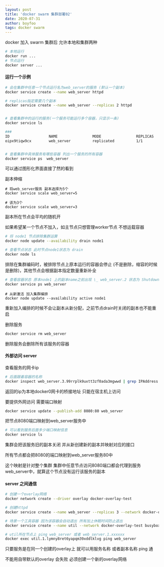 ```yaml
---
layout: post
title: 'docker swarm 集群部署02'
date: 2020-07-31
author: boyfoo
tags: docker swarm
---
```


docker 加入 swarm 集群后 允许本地和集群两种
```bash
# 本地运行
docker run ...
# 节点运行
docker server ...
```

#### 运行一个示例

```bash
# 会在集群中任意一个节点运行名为web_server的服务 (默认一个副本)
docker service create --name web_server httpd

# replicas指定需要几个副本
docker service create --name web_server --replicas 2 httpd


# 查看集群中的运行的服务(一个服务可能运行多个容器，只显示一条)
docker service ls

###
ID                  NAME                MODE                REPLICAS            IMAGE               PORTS
oipx9tiqw9cx        web_server          replicated          1/1                 httpd:latest


# 查看集群中具体服务有哪些容器 列出一个服务的所有容器
docker service ps  web_server
```

可以通过图形化界面直接了然的看到

副本伸缩

```
# 将web_server服务 副本选择为5个
docker service scale web_server=5

# 该为3个
docker service scale web_server=3
```

副本所在节点会平均的随机开

如果希望某一个节点不加入，如主节点只想管理worker节点 不想运载容器

```bash
# 将 node1 节点排除集群运算
docker node update --availability drain node1

# 查看节点状态 此时节点node1状态为 drain 
docker node ls
```

排除在集群编码时，被排除节点上原本运行的容器会停止 (不是删除，缩容的时候是删除)，其他节点会根据副本指定数量重新补全

```bash
# 查看容器状态 原本node1 上的副本name之前出现 \_ web_server.2 状态为 Shutdown
docker service ps web_server
```


```
# 从新激活 加入集群编排
docker node update --availability active node1
```

重新加入编排的时候不会让副本从新分配，之前节点drain时关闭的副本也不能重启

删除服务

```bash
docker service rm web_server
```

删除服务会删除所有该服务的容器

#### 外部访问 server

查看服务的网卡ip

```bash
# 后面跟着容器的名称
docker inspect web_server.3.99rrplk9uxtt3zf0ada3mgwwd | grep IPAddress
```

返回的ip为本地docker0网卡的桥接地址 只能在宿主机上访问

要提供外网访问 需要端口映射

```bash
docker service update --publish-add 8080:80 web_server
```

把节点8080端口映射到web_server服务中

```bash
# 可以看到服务后面多少端口映射信息
docker service ls
```

集群会把该服务旧的副本关闭 并从新创建新的副本并映射对应的接口

所有节点都会把8080的端口映射到web_server服务80中

这个映射是针对整个集群 集群中任意节点访问8080端口都会代理到服务web_server中，就算这个节点没有运行该服务的副本 

#### server 之间通信

```bash
# 创建一个overlay网络
docker network create --driver overlay docker-overlay-test

# 创建httpd
docker service create --name web_server --replicas 3 --network docker-overlay-test httpd

# 场景一个工具容器 因为该容器会自动退出 所有加上休眠时间防止退出
docker service create --name util --network docker-overlay-test busybox sleep 10000000

# util所在节点上 ping web_server 或者 web_server.1.xxxxxx  
docker exec util.1.lymny8ret6yapqm39xddlklvg ping web_server
```

只要服务是在同一个创建的overlay上 就可以用服务名称 或者副本名称 ping 通

不能用自带默认的overlay 会失败 必须创建一个新的overlay网络